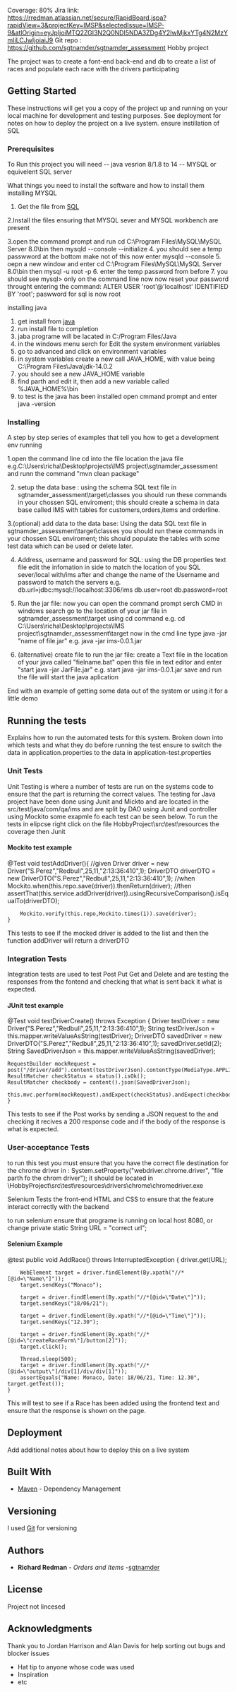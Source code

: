 Coverage: 80%
Jira link: https://rredman.atlassian.net/secure/RapidBoard.jspa?rapidView=3&projectKey=IMSP&selectedIssue=IMSP-9&atlOrigin=eyJpIjoiMTQ2ZGI3N2Q0NDI5NDA3ZDg4Y2IwMjkxYTg4N2MzYmIiLCJwIjoiaiJ9
Git repo : https://github.com/sgtnamder/sgtnamder_assessment
Hobby project

The project was to create a font-end back-end and db to create a list of races and populate each race with the drivers participating

## Getting Started

These instructions will get you a copy of the project up and running on your local machine for development and testing purposes. See deployment for notes on how to deploy the project on a live system.
ensure instillation of SQL

### Prerequisites
To Run this project you will need 
-- java vesrion 8/1.8 to 14 
-- MYSQL or equivelent SQL server


What things you need to install the software and how to install them
installing MYSQL
1. Get the file from [SQL](https://dev.mysql.com/downloads/installer/)

2.Install the files ensuring that MYSQL sever and MYSQL workbench are present

3.open the command prompt and run
cd C:\Program Files\MySQL\MySQL Server 8.0\bin
then
mysqld --console --initialize
4. you should see a temp passwword at the bottom make not of this
now enter
 mysqld --console
5. oepn a new window and enter
cd C:\Program Files\MySQL\MySQL Server 8.0\bin
then
mysql -u root -p
6. enter the temp password from before
7. you should see mysql> only on the command line now
now reset your password throught entering the command:
ALTER USER 'root'@'localhost' IDENTIFIED BY 'root';
paswword for sql is now root

installing java
1. get install from [java](https://www.oracle.com/java/technologies/javase/jdk14-archive-downloads.html)
2. run install file to completion
3. jaba programe will be lacated in C:/Program Files/Java
4. in the windows menu serch for Edit the system environment variables
5. go to advanced and click on environment variables
6. in system variables create a new call JAVA_HOME, with value being C:\Program Files\Java\jdk-14.0.2
7. you should see a new JAVA_HOME variable
8. find parth and edit it, then add a new variable called %JAVA_HOME%\bin
7. to test is the java has been installed open cmmand prompt and enter java -version




### Installing

A step by step series of examples that tell you how to get a development env running

1.open the command line cd into the file location the java file e.g.C:\Users\richa\Desktop\projects\IMS project\sgtnamder_assessment
and runn the command "mvn clean package"

2. setup the data base : using the schema SQL text file in sgtnamder_assessment\target\classes you should run these commands in your chossen SQL enviroment;
this should create a schema in data base called IMS with tables for customers,orders,items and orderline.

3.(optional) add data to the data base: Using the data SQL text file in sgtnamder_assessment\target\classes you should run these commands in your chossen SQL enviroment;
this should populate the tables with some test data which can be used or delete later.

4. Address, username and password for SQL: using the DB properties text file edit the infomation in side to match the location of you SQL sever/local with/ims after and change the name of the Username and password to match the servers
e.g.
db.url=jdbc:mysql://localhost:3306/ims
db.user=root
db.password=root

5. Run the jar file: now you can open the command prompt
serch CMD in windows search
go to the location of your jar file in sgtnamder_assessment\target using cd command
e.g. cd C:\Users\richa\Desktop\projects\IMS project\sgtnamder_assessment\target
now in the cmd line type java -jar "name of file.jar"
e.g. java -jar ims-0.0.1.jar

6. (alternative) create file to run the jar file:
create a Text file in the location of your java called "fielname.bat"
open this file in text editor and enter
"start java -jar JarFile.jar"
e.g. start java -jar ims-0.0.1.jar
save and run the file will start the java aplication



End with an example of getting some data out of the system or using it for a little demo

## Running the tests

Explains how to run the automated tests for this system. Broken down into which tests and what they do
before running the test ensure to switch the data in application.properties to the data in application-test.properties

### Unit Tests 

Unit Testing is where a number of tests are run on the systems code to ensure that the part is returning the correct values. 
The testing for Java project have been done using Junit and Mickto  and are located in the src/test/java/com/qa/ims and are split by DAO using Junit and controller using Mockito
some exapmle fo each test can be seen below.
To run the tests in elipcse right click on the file HobbyProject\src\test\resources the coverage then Junit

#### Mockito test example
@Test
	void testAddDriver(){
		//given
		Driver driver = new Driver("S.Perez","Redbull",25,11,"2:13:36:410",1);
		DriverDTO driverDTO = new DriverDTO("S.Perez","Redbull",25,11,"2:13:36:410",1);
		//when
		Mockito.when(this.repo.save(driver)).thenReturn(driver);
		//then
		assertThat(this.service.addDriver(driver)).usingRecursiveComparison().isEqualTo(driverDTO);
		
		
		Mockito.verify(this.repo,Mockito.times(1)).save(driver);
	}
This tests to see if the mocked driver is added to the list and then the function addDriver will return a driverDTO

### Integration Tests 
Integration tests are used to test Post Put Get and Delete and are testing the responses from the fontend and checking that what is sent back it what is expected.

#### JUnit test example
@Test
	void testDriverCreate() throws Exception {
	Driver testDriver = new Driver("S.Perez","Redbull",25,11,"2:13:36:410",1);
	String testDriverJson = this.mapper.writeValueAsString(testDriver);
	DriverDTO savedDriver = new DriverDTO("S.Perez","Redbull",25,11,"2:13:36:410",1);
	savedDriver.setId(2);
	String SavedDriverJson = this.mapper.writeValueAsString(savedDriver);
	
	RequestBuilder mockRequest = post("/driver/add").content(testDriverJson).contentType(MediaType.APPLICATION_JSON);
	ResultMatcher checkStatus = status().isOk();
	ResultMatcher checkbody = content().json(SavedDriverJson);
	
	this.mvc.perform(mockRequest).andExpect(checkStatus).andExpect(checkbody);
	}

This tests to see if the Post works by sending a JSON request to the and checking it recives a 200 response code and if the body of the response is what is expected.

### User-acceptance Tests
to run this test you must ensure that you have the correct file destination for the chrome driver in :
System.setProperty("webdriver.chrome.driver",
				"file parth fo the chrom driver");
it should be located in \HobbyProject\src\test\resources\drivers\chrome\chromedriver.exe

Selenium Tests the front-end HTML and CSS to ensure that the feature interact correctly with the backend

to run selenium ensure that programe is running on local host 8080, or change
private static String URL = "correct url";

#### Selenium Example 
@test
public void AddRace() throws InterruptedException {
		driver.get(URL);

		WebElement target = driver.findElement(By.xpath("//*[@id=\"Name\"]"));
		target.sendKeys("Monaco");

		target = driver.findElement(By.xpath("//*[@id=\"Date\"]"));
		target.sendKeys("18/06/21");

		target = driver.findElement(By.xpath("//*[@id=\"Time\"]"));
		target.sendKeys("12.30");

		target = driver.findElement(By.xpath("//*[@id=\"createRaceForm\"]/button[2]"));
		target.click();

		Thread.sleep(500);
		target = driver.findElement(By.xpath("//*[@id=\"output\"]/div[1]/div/div[1]"));
		assertEquals("Name: Monaco, Date: 18/06/21, Time: 12.30", target.getText());
	}
This will test to see if a Race has been added using the frontend text and ensure that the response is shown on the page.

## Deployment

Add additional notes about how to deploy this on a live system

## Built With

* [Maven](https://maven.apache.org/) - Dependency Management

## Versioning

I used [Git](https://github.com) for versioning 


## Authors

* **Richard Redman** - *Orders and Items* -[sgtnamder](https://github.com/sgtnamder)

## License
Project not lincesed 

## Acknowledgments
Thank you to Jordan Harrison and Alan Davis for help sorting out bugs and blocker issues

* Hat tip to anyone whose code was used
* Inspiration
* etc